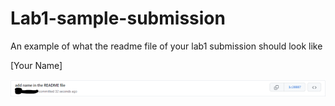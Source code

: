 # Lab1-sample-submission
An example of what the readme file of your lab1 submission should look like

[Your Name]

![](images/Activity1.png)